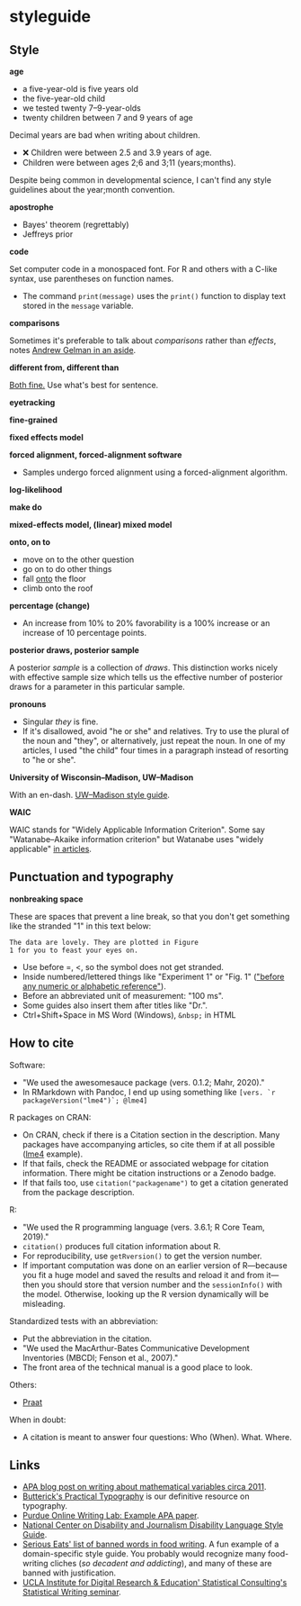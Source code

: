 # styleguide

## Style

**age**

* a five-year-old is five years old
* the five-year-old child
* we tested twenty 7–9-year-olds
* twenty children between 7 and 9 years of age

Decimal years are bad when writing about children.

* ❌ Children were between 2.5 and 3.9 years of age.
* Children were between ages 2;6 and 3;11 (years;months).

Despite being common in developmental science, I can't find any style guidelines about the year;month convention.

**apostrophe**

- Bayes' theorem (regrettably)
- Jeffreys prior

**code**

Set computer code in a monospaced font. For R and others with a C-like syntax, use parentheses on function names.

* The command `print(message)` uses the `print()` function to display text stored in the `message` variable.

**comparisons**

Sometimes it's preferable to talk about *comparisons* rather than *effects*, notes [Andrew Gelman in an aside](https://statmodeling.stat.columbia.edu/2013/03/01/why-big-effects-are-more-important-than-small-effects/).

**different from, different than**

[Both fine.](https://www.merriam-webster.com/words-at-play/different-from-or-different-than) Use what's best for sentence.

**eyetracking**

**fine-grained**

**fixed effects model**

**forced alignment, forced-alignment software**

* Samples undergo forced alignment using a forced-alignment algorithm.

**log-likelihood**

**make do**

**mixed-effects model, (linear) mixed model**

**onto, on to**

* move on to the other question
* go on to do other things
* fall [onto](https://www.merriam-webster.com/dictionary/onto) the floor
* climb onto the roof

**percentage (change)**

* An increase from 10% to 20% favorability is a 100% increase or an increase of 10 percentage points.

**posterior draws, posterior sample**

A posterior *sample* is a collection of *draws*. This distinction works nicely with effective sample size which tells us the effective number of posterior draws for a parameter in this particular sample. 

**pronouns**

* Singular *they* is fine. 
* If it's disallowed, avoid "he or she" and relatives. Try to use the plural of the noun and "they", or alternatively, just repeat the noun. In one of my articles, I used "the child" four times in a paragraph instead of resorting to "he or she".

**University of Wisconsin–Madison, UW–Madison**

With an en-dash. [UW–Madison style guide](https://editorial-styleguide.strategiccommunication.wisc.edu/alpha/u/).

**WAIC**

WAIC stands for "Widely Applicable Information Criterion". Some say "Watanabe–Akaike information criterion" but Watanabe uses "widely applicable" [in articles](https://arxiv.org/abs/1004.2316). 




## Punctuation and typography

**nonbreaking space**

These are spaces that prevent a line break, so that you don't get something like the stranded "1" in this text below:

```
The data are lovely. They are plotted in Figure
1 for you to feast your eyes on.
```

* Use before =, <, so the symbol does not get stranded.
* Inside numbered/lettered things like "Experiment 1" or "Fig. 1" (["before any numeric or alphabetic reference"](https://practicaltypography.com/nonbreaking-spaces.html)).
* Before an abbreviated unit of measurement: "100 ms".
* Some guides also insert them after titles like "Dr.".
* Ctrl+Shift+Space in MS Word (Windows), `&nbsp;` in HTML


## How to cite

Software:

* "We used the awesomesauce package (vers. 0.1.2; Mahr, 2020)."
* In RMarkdown with Pandoc, I end up using something like ``[vers. `r packageVersion("lme4")`; @lme4]``

R packages on CRAN: 

* On CRAN, check if there is a Citation section in the description. Many packages have accompanying articles, so cite them if at all possible ([lme4](https://cran.r-project.org/web/packages/lme4/citation.html) example). 
* If that fails, check the README or associated webpage for citation information. There might be citation instructions or a Zenodo badge. 
* If that fails too, use `citation("packagename")` to get a citation generated from the package description.

R:

* "We used the R programming language (vers. 3.6.1; R Core Team, 2019)."
* `citation()` produces full citation information about R.
* For reproducibility, use `getRversion()` to get the version number.
* If important computation was done on an earlier version of R—because you fit a huge model and saved the results and reload it and from it—then you should store that version number and the `sessionInfo()` with the model. Otherwise, looking up the R version dynamically will be misleading.

Standardized tests with an abbreviation:

* Put the abbreviation in the citation. 
* "We used the MacArthur-Bates Communicative Development Inventories (MBCDI; Fenson et al., 2007)."
* The front area of the technical manual is a good place to look.

Others:

* [Praat](http://www.fon.hum.uva.nl/paul/praat.html)

When in doubt:

* A citation is meant to answer four questions: Who (When). What. Where.


## Links

* [APA blog post on writing about mathematical variables circa 2011](https://blog.apastyle.org/apastyle/2011/08/the-grammar-of-mathematics-writing-about-variables.html).
* [Butterick's Practical Typography](https://practicaltypography.com/) is our definitive resource on typography.
* [Purdue Online Writing Lab: Example APA paper](https://owl.purdue.edu/owl/subject_specific_writing/writing_in_the_social_sciences/writing_in_psychology_experimental_report_writing/apa_sample_paper_experimental_psychology.html).
* [National Center on Disability and Journalism Disability Language Style Guide](https://ncdj.org/style-guide/).
* [Serious Eats' list of banned words in food writing](https://www.seriouseats.com/2019/08/our-updated-list-of-banned-words.html). A fun example of a domain-specific style guide. You probably would recognize many food-writing cliches (*so decadent and addicting*), and many of these are banned with justification.
* [UCLA Institute for Digital Research & Education' Statistical Consulting's Statistical Writing seminar](https://stats.idre.ucla.edu/other/mult-pkg/seminars/statistical-writing/).
